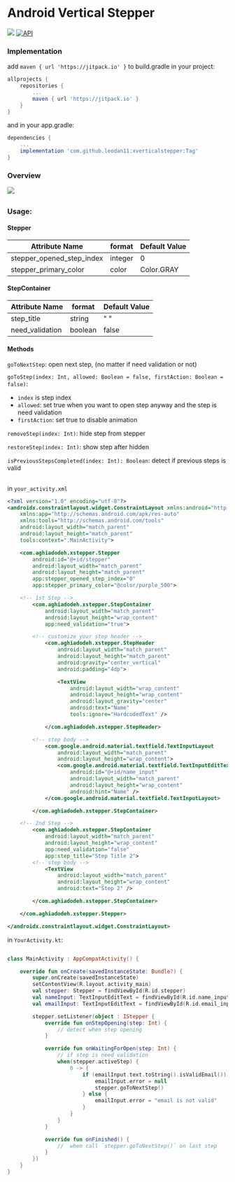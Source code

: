 # Android Vertical Stepper
[![](https://jitpack.io/v/leodan11/xverticalstepper.svg)](https://jitpack.io/#leodan11/xverticalstepper)
[![API](https://img.shields.io/badge/API-23%2B-brightgreen.svg?style=flat)](https://android-arsenal.com/api?level=23)

### Implementation
add `maven { url 'https://jitpack.io' }` to build.gradle in your project:
``` groovy
allprojects {
    repositories {
		...
        maven { url 'https://jitpack.io' }
    }
}
```
and in your app.gradle:
``` groovy
dependencies {
	...
	implementation 'com.github.leodan11:xverticalstepper:Tag'
}
```


### Overview
![](https://s8.gifyu.com/images/ezgif-7-8f1b38f22ddd.gif)

## 

### Usage:

#### Stepper

Attribute Name | format | Default Value
------------- | ------------- | -------------
stepper_opened_step_index  | integer | 0
stepper_primary_color  | color | Color.GRAY

#### StepContainer

Attribute Name | format | Default Value
------------- | ------------- | -------------
step_title  | string | " "
need_validation  | boolean | false


#### Methods

`goToNextStep`: open next step, (no matter if need validation or not)

`goToStep(index: Int, allowed: Boolean = false, firstAction: Boolean = false)`:
* `index` is step index
* `allowed`: set true when you want to open step anyway and the step is need validation
* `firstAction`: set true to disable animation

`removeStep(index: Int)`: hide step from stepper

`restoreStep(index: Int)`: show step after hidden

`isPreviousStepsCompleted(index: Int): Boolean`: detect if previous steps is valid
## 

in `your_activity.xml`
```xml
<?xml version="1.0" encoding="utf-8"?>
<androidx.constraintlayout.widget.ConstraintLayout xmlns:android="http://schemas.android.com/apk/res/android"
    xmlns:app="http://schemas.android.com/apk/res-auto"
    xmlns:tools="http://schemas.android.com/tools"
    android:layout_width="match_parent"
    android:layout_height="match_parent"
    tools:context=".MainActivity">

    <com.aghiadodeh.xstepper.Stepper
        android:id="@+id/stepper"
        android:layout_width="match_parent"
        android:layout_height="match_parent"
        app:stepper_opened_step_index="0"
        app:stepper_primary_color="@color/purple_500">

	<!-- 1st Step -->
        <com.aghiadodeh.xstepper.StepContainer
            android:layout_width="match_parent"
            android:layout_height="wrap_content"
            app:need_validation="true">

	    <!-- customize your step header -->
            <com.aghiadodeh.xstepper.StepHeader
                android:layout_width="match_parent"
                android:layout_height="match_parent"
                android:gravity="center_vertical"
                android:padding="4dp">

                <TextView
                    android:layout_width="wrap_content"
                    android:layout_height="wrap_content"
                    android:layout_gravity="center"
                    android:text="Name"
                    tools:ignore="HardcodedText" />

            </com.aghiadodeh.xstepper.StepHeader>

	    <!-- step body -->
            <com.google.android.material.textfield.TextInputLayout
                android:layout_width="match_parent"
                android:layout_height="wrap_content">
                <com.google.android.material.textfield.TextInputEditText
                    android:id="@+id/name_input"
                    android:layout_width="match_parent"
                    android:layout_height="wrap_content"
                    android:hint="Name" />
            </com.google.android.material.textfield.TextInputLayout>

        </com.aghiadodeh.xstepper.StepContainer>

	<!-- 2nd Step -->
        <com.aghiadodeh.xstepper.StepContainer
            android:layout_width="match_parent"
            android:layout_height="wrap_content"
            app:need_validation="false"
            app:step_title="Step Title 2">
	    <!-- step body -->
            <TextView
                android:layout_width="match_parent"
                android:layout_height="wrap_content"
                android:text="Step 2" />

        </com.aghiadodeh.xstepper.StepContainer>

    </com.aghiadodeh.xstepper.Stepper>

</androidx.constraintlayout.widget.ConstraintLayout>
```

in `YourActivity.kt`:
```kotlin

class MainActivity : AppCompatActivity() {

    override fun onCreate(savedInstanceState: Bundle?) {
        super.onCreate(savedInstanceState)
        setContentView(R.layout.activity_main)
        val stepper: Stepper = findViewById(R.id.stepper)
        val nameInput: TextInputEditText = findViewById(R.id.name_input)
        val emailInput: TextInputEditText = findViewById(R.id.email_input)

        stepper.setListener(object : IStepper {
            override fun onStepOpening(step: Int) {
                // detect when step opening
            }

            override fun onWaitingForOpen(step: Int) {
                // if step is need validation
                when(stepper.activeStep) {
                    0 -> {
                        if (emailInput.text.toString().isValidEmail()) {
                            emailInput.error = null
                            stepper.goToNextStep()
                        } else {
                            emailInput.error = "email is not valid"
                        }
                    }
                }
            }

            override fun onFinished() {
                //  when call `stepper.goToNextStep()` on last step
            }
        })
    }
}
```
